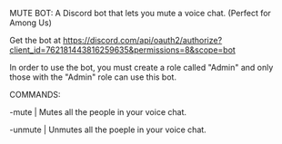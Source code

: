 MUTE BOT: A Discord bot that lets you mute a voice chat. (Perfect for Among Us)

Get the bot at https://discord.com/api/oauth2/authorize?client_id=762181443816259635&permissions=8&scope=bot

In order to use the bot, you must create a role called "Admin" and only those with the "Admin" role can use this bot.

COMMANDS:

-mute	|   Mutes all the people in your voice chat.

-unmute	|   Unmutes all the poeple in your voice chat.


